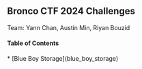 <h2>Bronco CTF 2024 Challenges</h2>	

Team: Yann Chan, Austin Min, Riyan Bouzid

<h4>Table of Contents</h4>	
* [Blue Boy Storage](blue_boy_storage)

